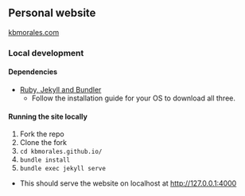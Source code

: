 ## Personal website

[kbmorales.com](https://kbmorales.com)

### Local development

#### Dependencies
* [Ruby, Jekyll and Bundler](https://jekyllrb.com/docs/installation/)
  * Follow the installation guide for your OS to download all three.

#### Running the site locally
1. Fork the repo
2. Clone the fork
3. `cd kbmorales.github.io/`
4. `bundle install`
5. `bundle exec jekyll serve`
  * This should serve the website on localhost at http://127.0.0.1:4000
